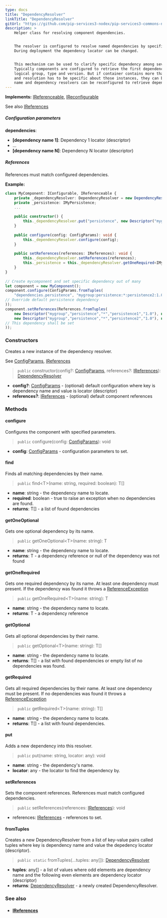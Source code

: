 ```yaml
---
type: docs
title: "DependencyResolver"
linkTitle: "DependencyResolver"
gitUrl: "https://github.com/pip-services3-nodex/pip-services3-commons-nodex"
description: >
    Helper class for resolving component dependencies.  


    The resolver is configured to resolve named dependencies by specific locator.
    During deployment the dependency locator can be changed.  


    This mechanism can be used to clarify specific dependency among several alternatives.
    Typically components are configured to retrieve the first dependency that matches
    logical group, type and version. But if container contains more than one instance
    and resolution has to be specific about those instances, they can be given a unique
    name and dependency resolvers can be reconfigured to retrieve dependencies by their name.
---
```


**Implements:** [IReferenceable](../ireferenceable), [IReconfigurable](../../config/ireconfigurable)

See also [IReferences](../ireferences)

##### Configuration parameters

**dependencies**:
- **[dependency name 1]**: Dependency 1 locator (descriptor)
- ...
- **[dependency name N]**: Dependency N locator (descriptor)

##### References

References must match configured dependencies.

**Example:**

```typescript
class MyComponent: IConfigurable, IReferenceable {
    private _dependencyResolver: DependencyResolver = new DependencyResolver();
    private _persistence: IMyPersistence;
    ...
    
    public constructor() {
        this._dependencyResolver.put("persistence", new Descriptor("mygroup", "persistence", "*", "*", "1.0"));
    }
    
    public configure(config: ConfigParams): void {
        this._dependencyResolver.configure(config);
    }  
    
    public setReferences(references: IReferences): void {
        this._dependencyResolver.setReferences(references);
        this._persistence = this._dependencyResolver.getOneRequired<IMyPersistence>("persistence");
    }
}
     
// Create mycomponent and set specific dependency out of many
let component = new MyComponent();
component.configure(ConfigParams.fromTuples(
    "dependencies.persistence", "mygroup:persistence:*:persistence2:1.0" 
// Override default persistence dependency
));
component.setReferences(References.fromTuples(
    new Descriptor("mygroup","persistence","*","persistence1","1.0"), new MyPersistence(),
    new Descriptor("mygroup","persistence","*","persistence2","1.0"), new MyPersistence()  
// This dependency shall be set
));

```

### Constructors
Creates a new instance of the dependency resolver.

See [ConfigParams](../../config/config_params), [IReferences](../ireferences)

> `public` constructor(config?: [ConfigParams](../../config/config_params), references?: [IReferences](../ireferences)): [DependencyResolver]()

- **config?**: [ConfigParams](../../config/config_params) - (optional) default configuration where key is dependency name and value is locator (descriptor)
- **references?**: [IReferences](../ireferences) - (optional) default component references


### Methods

#### configure
Configures the component with specified parameters.

> `public` configure(config: [ConfigParams](../../config/config_params)): void

- **config**: [ConfigParams](../../config/config_params) - configuration parameters to set.

#### find
Finds all matching dependencies by their name.

> `public` find\<T\>(name: string, required: boolean): T[]

- **name**: string - the dependency name to locate.
- **required**: boolean - true to raise an exception when no dependencies are found.
- **returns**: T[] - a list of found dependencies

#### getOneOptional
Gets one optional dependency by its name.

> `public` getOneOptional\<T\>(name: string): T

- **name**: string - the dependency name to locate.
- **returns**: T - a dependency reference or null of the dependency was not found

#### getOneRequired
Gets one required dependency by its name.
At least one dependency must present.
If the dependency was found it throws a [ReferenceException](../reference_exception)

> `public` getOneRequired\<T\>(name: string): T

- **name**: string - the dependency name to locate.
- **returns**: T - a dependency reference

#### getOptional
Gets all optional dependencies by their name.

> `public` getOptional\<T\>(name: string): T[]

- **name**: string - the dependency name to locate.
- **returns**: T[] - a list with found dependencies or empty list of no dependencies was found.

#### getRequired
Gets all required dependencies by their name.
At least one dependency must be present.
If no dependencies was found it throws a [ReferenceException](../reference_exception)

> `public` getRequired\<T\>(name: string): T[]

- **name**: string - the dependency name to locate.
- **returns**: T[] - a list with found dependencies.

#### put
Adds a new dependency into this resolver.

> `public` put(name: string, locator: any): void

- **name**: string - the dependency's name.
- **locator**: any - the locator to find the dependency by.

#### setReferences
Sets the component references. References must match configured dependencies.

> `public` setReferences(references: [IReferences](../ireferences)): void

- references: [IReferences](../ireferences) - references to set.

#### fromTuples
Creates a new DependencyResolver from a list of key-value pairs called tuples
where key is dependency name and value the depedency locator (descriptor).

> `public static` fromTuples(...tuples: any[]): [DependencyResolver]()

- **tuples**: any[] - a list of values where odd elements are dependency name and the following even elements are dependency locator (descriptor)
- **returns**: [DependencyResolver]() - a newly created DependencyResolver.



### See also
- #### [IReferences](../ireferences)
